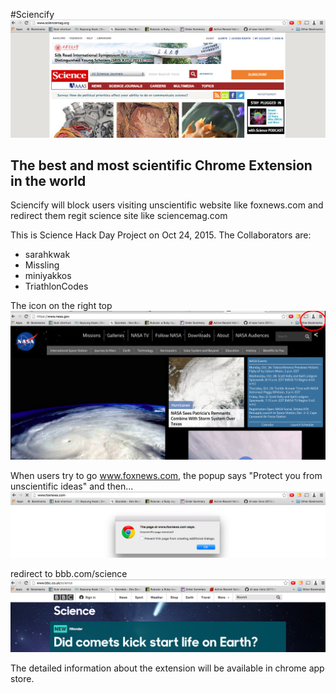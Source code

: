#Sciencify
![Screenshot](sciencify.png)
## The best and most scientific Chrome Extension in the world

Sciencify will block users visiting unscientific website like foxnews.com and redirect them regit science site like sciencemag.com

This is Science Hack Day Project on Oct 24, 2015. The Collaborators are: 
- sarahkwak
- Missling
- miniyakkos
- TriathlonCodes

The icon on the right top 
![ToolBar](hero.png)

When users try to go www.foxnews.com, the popup says "Protect you from unscientific ideas" and then...
![Foxnews](blockedfox.png)

redirect to bbb.com/science
![BBC](redirectbbc.png)

The detailed information about the extension will be available in chrome app store. 